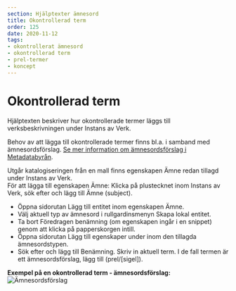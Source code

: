 ```yaml
---
section: Hjälptexter ämnesord
title: Okontrollerad term
order: 125
date: 2020-11-12
tags:
- okontrollerat ämnesord
- okontrollerad term
- prel-termer
- koncept
---
```


# Okontrollerad term
Hjälptexten beskriver hur okontrollerade termer läggs till verksbeskrivningen under Instans av Verk. 

Behov av att lägga till okontrollerade termer finns bl.a. i samband med ämnesordsförslag. [Se mer information om ämnesordsförslag i Metadatabyrån](https://metadatabyran.kb.se/amnesord-och-genre-form/svenska-amnesord/foresla-ny-term).

Utgår katalogiseringen från en mall finns egenskapen Ämne redan tillagd under Instans av Verk. 
<br/>För att lägga till egenskapen Ämne: Klicka på plustecknet inom Instans av Verk, sök efter och lägg till Ämne (subject).

* Öppna sidorutan Lägg till entitet inom egenskapen Ämne.
* Välj aktuell typ av ämnesord i rullgardinsmenyn Skapa lokal entitet.
* Ta bort Föredragen benämning (om egenskapen ingår i en snippet) genom att klicka på papperskorgen intill.
* Öppna sidorutan Lägg till egenskaper under inom den tillagda ämnesordstypen.
* Sök efter och lägg till Benämning. Skriv in aktuell term. I de fall termen är ett ämnesordsförslag, lägg till (prel/[sigel]).

**Exempel på en okontrollerad term - ämnesordsförslag:**
![Ämnesordsförslag](Ämnesordsförslag.png) 
